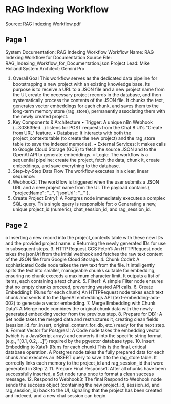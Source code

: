 # RAG Indexing Workflow

Source: RAG Indexing Workflow.pdf

## Page 1

System Documentation: RAG Indexing Workflow
Workflow Name: RAG Indexing Workflow for Documentation
Source File: RAG_Indexing_Workflow_for_Documentation.json
Project Lead: Mike Holland
System Architect: Gemini Pro
1. Overall Goal
This workflow serves as the dedicated data pipeline for bootstrapping a new project with an
existing knowledge base. Its purpose is to receive a URL to a JSON file and a new project
name from the UI, create the necessary project records in the database, and then
systematically process the contents of the JSON file. It chunks the text, generates vector
embeddings for each chunk, and saves them to the long-term memory store (rag_store),
permanently associating them with the newly created project.
2. Key Components & Architecture
• Trigger: A unique n8n Webhook (...303639ed...) listens for POST requests from the
Chat 8 UI's "Create from URL" feature.
• Database: It interacts with both the project_contexts table (to create the new
project) and the rag_store table (to save the indexed memories).
• External Services: It makes calls to Google Cloud Storage (GCS) to fetch the source
JSON and to the OpenAI API to generate embeddings.
• Logic: The workflow is a sequential pipeline: create the project, fetch the data,
chunk it, create embeddings, and save everything to the database.
3. Step-by-Step Data Flow
The workflow executes in a clear, linear sequence:
1. Webhook2: The workflow is triggered when the user submits a JSON URL and a new
project name from the UI. The payload contains { "projectName": "...", "jsonUrl": "..."
}.
2. Create Project Entry1: A Postgres node immediately executes a complex SQL
query. This single query is responsible for:
o Generating a new, unique project_id (numeric), chat_session_id,
and rag_session_id.

## Page 2

o Inserting a new record into the project_contexts table with these new IDs and
the provided project name.
o Returning the newly generated IDs for use in subsequent steps.
3. HTTP Request GCS Fetch1: An HTTPRequest node takes the jsonUrl from the initial
webhook and fetches the raw text content of the JSON file from Google Cloud
Storage.
4. Chunk Code1: A sophisticated Code node takes the raw text from the file. It
intelligently splits the text into smaller, manageable chunks suitable for embedding,
ensuring no chunk exceeds a maximum character limit. It outputs a list of items,
each containing a text chunk.
5. Filter1: A simple Filter node ensures that no empty chunks proceed, preventing
wasted API calls.
6. Create Embedding1: (Runs for each chunk) An HTTPRequest node takes each text
chunk and sends it to the OpenAI embeddings API (text-embedding-ada-002) to
generate a vector embedding.
7. Merge Embedding with Chunk Data1: A Merge node combines the original chunk
data with the newly generated embedding vector from the previous step.
8. Prepare for DB1: A Set node takes the merged data and restructures it, creating
clean fields (session_id_for_insert, original_content_for_db, etc.) ready for the next
step.
9. Format Vector for Postgres1: A Code node takes the embedding vector (which is a
JavaScript array) and converts it into the specific string format (e.g., "[0.1, 0.2, ...]")
required by the pgvector database type.
10. Insert Embedding to Xata1: (Runs for each chunk) This is the final, critical
database operation. A Postgres node takes the fully prepared data for each chunk
and executes an INSERT query to save it to the rag_store table. It correctly links each
memory to the project_id and rag_session_id that were generated in Step 2.
11. Prepare Final Response1: After all chunks have been successfully inserted,
a Set node runs once to format a clean success message.
12. Respond to Webhook3: The final Respond to Webhook node sends the success
object (containing the new project_id, session_id, and rag_session_id) back to the
UI, signaling that the project has been created and indexed, and a new chat session
can begin.